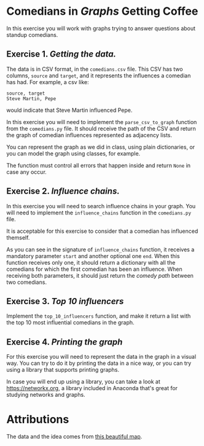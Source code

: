 # Comedians in _Graphs_ Getting Coffee

In this exercise you will work with graphs trying to answer questions about standup 
comedians.


## Exercise 1. _Getting the data._


The data is in CSV format, in the `comedians.csv` file.  This CSV has two
columns, `source` and `target`, and it represents the influences a comedian has
had.  For example, a csv like:

```
source, target
Steve Martin, Pepe
```

would indicate that Steve Martin influenced Pepe.

In this exercise you will need to implement the `parse_csv_to_graph` function
from the `comedians.py` file.  It should receive the path of the CSV and return
the graph of comedian influences represented as adjacency lists.

You can represent the graph as we did in class, using plain dictionaries, or
you can model the graph using classes, for example.

The function must control all errors that happen inside and return `None` in
case any occur.

## Exercise 2.  _Influence chains._


In this exercise you will need to search influence chains in your graph.  You
will need to implement the `influence_chains` function in the `comedians.py`
file.

It is acceptable for this exercise to consider that a comedian has influenced
themself.

As you can see in the signature of `influence_chains` function, it
receives a mandatory parameter `start` and another optional one `end`.
When this function receives only one, it should return a dictionary
with all the comedians for which the first comedian has been an
influence.  When receiving both parameters, it should just return the
_comedy path_ between two comedians.

## Exercise 3.  _Top 10 influencers_


Implement the `top_10_influencers` function, and make it return a list with the
top 10 most influential comedians in the graph.

## Exercise 4.  _Printing the graph_


For this exercise you will need to represent the data in the graph in
a visual way.  You can try to do it by printing the data in a nice
way, or you can try using a library that supports printing graphs.

In case you will end up using a library, you can take a look at
https://networkx.org, a library included in Anaconda that's great for
studying networks and graphs.



# Attributions

The data and the idea comes from [this beautiful map](https://www.reddit.com/r/dataisbeautiful/comments/bp0oqq/i_spent_seven_months_researching_the_comic/).
